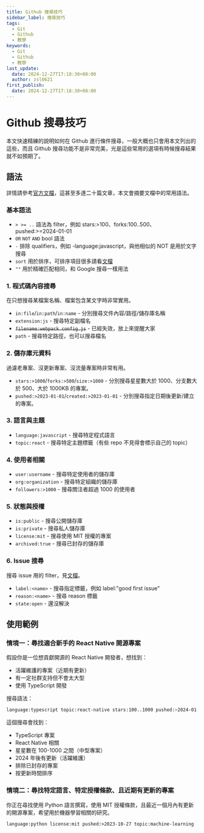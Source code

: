 ```yaml
---
title: Github 搜尋技巧
sidebar_label: 搜尋技巧
tags:
  - Git
  - Github
  - 教學
keywords:
  - Git
  - Github
  - 教學
last_update:
  date: 2024-12-27T17:18:30+08:00
  author: zsl0621
first_publish:
  date: 2024-12-27T17:18:30+08:00
---
```


# Github 搜尋技巧

本文快速精練的說明如何在 Github 進行條件搜尋，一般大概也只會用本文列出的這些，而且 Github 搜尋功能不是非常完美，光是這些常用的選項有時候搜尋結果就不如預期了。

## 語法

詳情請參考[官方文檔](https://docs.github.com/en/search-github)，這甚至多達二十篇文章，本文會摘要文檔中的常用語法。

### 基本語法

- `> >= ..` 語法為 filter，例如 stars:>100、forks:100..500、pushed:>=2024-01-01
- `OR` `NOT` `AND` bool 語法
- `-` 排除 qualifiers，例如 -language:javascript，與他相似的 NOT 是用於文字搜尋
- `sort` 用於排序，可排序項目很多請看[文檔](https://docs.github.com/en/search-github/getting-started-with-searching-on-github/sorting-search-results)
- `""` 用於精確匹配相同，和 Google 搜尋一樣用法

### 1. 程式碼內容搜尋

在只想搜尋某檔案名稱、檔案包含某文字時非常實用。

- `in:file`/`in:path`/`in:name` - 分別搜尋文件內容/路徑/儲存庫名稱
- `extension:js` - 搜尋特定副檔名
- ~~`filename:webpack.config.js`~~ - 已經失效，放上來提醒大家
- `path` - 搜尋特定路徑，也可以搜尋檔名

### 2. 儲存庫元資料

過濾老專案、沒更新專案、沒流量專案時非常有用。

- `stars:>1000`/`forks:>500`/`size:>1000` - 分別搜尋星星數大於 1000、分支數大於 500、大於 1000KB 的專案。
- `pushed:>2023-01-01`/`created:>2023-01-01` - 分別搜尋指定日期後更新/建立的專案。

### 3. 語言與主題

- `language:javascript` - 搜尋特定程式語言
- `topic:react` - 搜尋特定主題標籤（有些 repo 不見得會標示自己的 topic）

### 4. 使用者相關

- `user:username` - 搜尋特定使用者的儲存庫
- `org:organization` - 搜尋特定組織的儲存庫
- `followers:>1000` - 搜尋關注者超過 1000 的使用者

### 5. 狀態與授權

- `is:public` - 搜尋公開儲存庫
- `is:private` - 搜尋私人儲存庫
- `license:mit` - 搜尋使用 MIT 授權的專案
- `archived:true` - 搜尋已封存的儲存庫

### 6. Issue 搜尋

搜尋 issue 用的 filter，見[文檔](https://docs.github.com/en/issues/tracking-your-work-with-issues/using-issues/filtering-and-searching-issues-and-pull-requests#building-advanced-filters-for-issues)。

- `label:<name>` - 搜尋指定標籤，例如 label:"good first issue"
- `reason:<name>` - 搜尋 reason 標籤
- `state:open` - 還沒解決

## 使用範例

### 情境一：尋找適合新手的 React Native 開源專案

假設你是一位想貢獻開源的 React Native 開發者，想找到：

- 活躍維護的專案（近期有更新）
- 有一定社群支持但不會太大型
- 使用 TypeScript 開發

搜尋語法：

```sh
language:typescript topic:react-native stars:100..1000 pushed:>2024-01-01 archived:false sort:updated
```

這個搜尋會找到：

- TypeScript 專案
- React Native 相關
- 星星數在 100-1000 之間（中型專案）
- 2024 年後有更新（活躍維護）
- 排除已封存的專案
- 按更新時間排序

### 情境二：尋找特定語言、特定授權條款、且近期有更新的專案

你正在尋找使用 Python 語言撰寫，使用 MIT 授權條款，且最近一個月內有更新的開源專案，希望用於機器學習相關的研究。

```none
language:python license:mit pushed:>2023-10-27 topic:machine-learning
```
